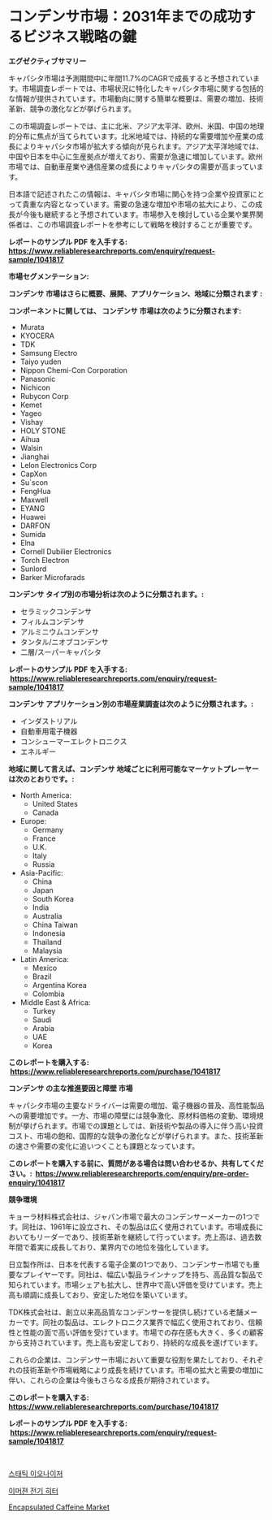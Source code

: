 <p><h1>コンデンサ市場：2031年までの成功するビジネス戦略の鍵</h1></p><p><strong>エグゼクティブサマリー</strong></p>
<p><p>キャパシタ市場は予測期間中に年間11.7%のCAGRで成長すると予想されています。市場調査レポートでは、市場状況に特化したキャパシタ市場に関する包括的な情報が提供されています。市場動向に関する簡単な概要は、需要の増加、技術革新、競争の激化などが挙げられます。</p><p>この市場調査レポートでは、主に北米、アジア太平洋、欧州、米国、中国の地理的分布に焦点が当てられています。北米地域では、持続的な需要増加や産業の成長によりキャパシタ市場が拡大する傾向が見られます。アジア太平洋地域では、中国や日本を中心に生産拠点が増えており、需要が急速に増加しています。欧州市場では、自動車産業や通信産業の成長によりキャパシタの需要が高まっています。</p><p>日本語で記述されたこの情報は、キャパシタ市場に関心を持つ企業や投資家にとって貴重な内容となっています。需要の急速な増加や市場の拡大により、この成長が今後も継続すると予想されています。市場参入を検討している企業や業界関係者は、この市場調査レポートを参考にして戦略を検討することが重要です。</p></p>
<p><strong>レポートのサンプル PDF を入手する: <a href="https://www.reliableresearchreports.com/enquiry/request-sample/1041817">https://www.reliableresearchreports.com/enquiry/request-sample/1041817</a></strong></p>
<p><strong>市場セグメンテーション:</strong></p>
<p><strong> コンデンサ 市場はさらに概要、展開、アプリケーション、地域に分類されます :</strong></p>
<p><strong>コンポーネントに関しては、 コンデンサ 市場は次のように分類されます: &nbsp;</strong></p>
<p><ul><li>Murata</li><li>KYOCERA</li><li>TDK</li><li>Samsung Electro</li><li>Taiyo yuden</li><li>Nippon Chemi-Con Corporation</li><li>Panasonic</li><li>Nichicon</li><li>Rubycon Corp</li><li>Kemet</li><li>Yageo</li><li>Vishay</li><li>HOLY STONE</li><li>Aihua</li><li>Walsin</li><li>Jianghai</li><li>Lelon Electronics Corp</li><li>CapXon</li><li>Su`scon</li><li>FengHua</li><li>Maxwell</li><li>EYANG</li><li>Huawei</li><li>DARFON</li><li>Sumida</li><li>Elna</li><li>Cornell Dubilier Electronics</li><li>Torch Electron</li><li>Sunlord</li><li>Barker Microfarads</li></ul></p>
<p><strong> コンデンサ タイプ別の市場分析は次のように分類されます。:</strong></p>
<p><ul><li>セラミックコンデンサ</li><li>フィルムコンデンサ</li><li>アルミニウムコンデンサ</li><li>タンタル/ニオブコンデンサ</li><li>二層/スーパーキャパシタ</li></ul></p>
<p><strong>レポートのサンプル PDF を入手する: &nbsp;<a href="https://www.reliableresearchreports.com/enquiry/request-sample/1041817">https://www.reliableresearchreports.com/enquiry/request-sample/1041817</a></strong></p>
<p><strong> コンデンサ アプリケーション別の市場産業調査は次のように分類されます。:</strong></p>
<p><ul><li>インダストリアル</li><li>自動車用電子機器</li><li>コンシューマーエレクトロニクス</li><li>エネルギー</li></ul></p>
<p><strong>地域に関して言えば、コンデンサ 地域ごとに利用可能なマーケットプレーヤーは次のとおりです。:</strong></p>
<p><ul>
    <li>
        North America:
        <ul>
            <li>United States</li>
            <li>Canada</li>
        </ul>
    </li>
    <li>
        Europe:
        <ul>
            <li>Germany</li>
            <li>France</li>
            <li>U.K.</li>
            <li>Italy</li>
            <li>Russia</li>
        </ul>
    </li>
    <li>
        Asia-Pacific:
        <ul>
            <li>China</li>
            <li>Japan</li>
            <li>South Korea</li>
            <li>India</li>
            <li>Australia</li>
            <li>China Taiwan</li>
            <li>Indonesia</li>
            <li>Thailand</li>
            <li>Malaysia</li>
        </ul>
    </li>
    <li>
        Latin America:
        <ul>
            <li>Mexico</li>
            <li>Brazil</li>
            <li>Argentina Korea</li>
            <li>Colombia</li>
        </ul>
    </li>
    <li>
        Middle East & Africa:
        <ul>
            <li>Turkey</li>
            <li>Saudi</li>
            <li>Arabia</li>
            <li>UAE</li>
            <li>Korea</li>
        </ul>
    </li>
    </ul></p>
<p><strong>このレポートを購入する: &nbsp;<a href="https://www.reliableresearchreports.com/purchase/1041817">https://www.reliableresearchreports.com/purchase/1041817</a></strong></p>
<p><strong>コンデンサ の主な推進要因と障壁 市場</strong></p>
<p><p>キャパシタ市場の主要なドライバーは需要の増加、電子機器の普及、高性能製品への需要増加です。一方、市場の障壁には競争激化、原材料価格の変動、環境規制が挙げられます。市場での課題としては、新技術や製品の導入に伴う高い投資コスト、市場の飽和、国際的な競争の激化などが挙げられます。また、技術革新の速さや需要の変化に追いつくことも課題となっています。</p></p>
<p><strong>このレポートを購入する前に、質問がある場合は問い合わせるか、共有してください。:&nbsp; <a href="https://www.reliableresearchreports.com/enquiry/pre-order-enquiry/1041817">https://www.reliableresearchreports.com/enquiry/pre-order-enquiry/1041817</a></strong></p>
<p><strong>競争環境</strong></p>
<p><p>キョーラ材料株式会社は、ジャパン市場で最大のコンデンサーメーカーの1つです。同社は、1961年に設立され、その製品は広く使用されています。市場成長においてもリーダーであり、技術革新を継続して行っています。売上高は、過去数年間で着実に成長しており、業界内での地位を強化しています。</p><p>日立製作所は、日本を代表する電子企業の1つであり、コンデンサー市場でも重要なプレイヤーです。同社は、幅広い製品ラインナップを持ち、高品質な製品で知られています。市場シェアも拡大し、世界中で高い評価を受けています。売上高も順調に成長しており、安定した地位を築いています。</p><p>TDK株式会社は、創立以来高品質なコンデンサーを提供し続けている老舗メーカーです。同社の製品は、エレクトロニクス業界で幅広く使用されており、信頼性と性能の面で高い評価を受けています。市場での存在感も大きく、多くの顧客から支持されています。売上高も安定しており、持続的な成長を遂げています。</p><p>これらの企業は、コンデンサー市場において重要な役割を果たしており、それぞれの技術革新や市場戦略により成長を続けています。市場の拡大と需要の増加に伴い、これらの企業は今後もさらなる成長が期待されています。</p></p>
<p><strong>このレポートを購入する: &nbsp; <a href="https://www.reliableresearchreports.com/purchase/1041817">https://www.reliableresearchreports.com/purchase/1041817</a></strong></p>
<p><strong>レポートのサンプル PDF を入手する: &nbsp;<a href="https://www.reliableresearchreports.com/enquiry/request-sample/1041817">https://www.reliableresearchreports.com/enquiry/request-sample/1041817</a></strong><strong></strong></p>
<p>&nbsp;</p>
<p><p><a href="https://medium.com/@georgebesoiu20221/%EC%A0%95%EC%A0%84%EA%B8%B0-%EC%A0%9C%EA%B1%B0%EC%A0%9C-%EC%8B%9C%EC%9E%A5-%EB%B6%84%EC%84%9D-%EB%B0%8F-%EA%B7%9C%EB%AA%A8%EB%8A%94-2024%EB%85%84%EB%B6%80%ED%84%B0-2031%EB%85%84%EA%B9%8C%EC%A7%80-%EC%98%88%EC%B8%A1%EB%90%A9%EB%8B%88%EB%8B%A4-a371d6aaa9f3">스태틱 이오나이저</a></p><p><a href="https://medium.com/@dudleyferry/%EC%A0%84%EA%B8%B0-%EC%9E%A0%EC%88%98-%ED%9E%88%ED%84%B0-%EC%8B%9C%EC%9E%A5-%EB%B6%84%EC%84%9D-%EA%B7%B8%EC%9D%98-cagr-%EC%8B%9C%EC%9E%A5-%EC%84%B8%EB%B6%84%ED%99%94-%EB%B0%8F-%EA%B8%80%EB%A1%9C%EB%B2%8C-%EC%82%B0%EC%97%85-%EA%B0%9C%EC%9A%94-25b8d0a838bf">이머젼 전기 히터</a></p><p><a href="https://github.com/Hazelklievgspy6vdcsmu106w/Market-Research-Report-List-1/blob/main/encapsulated-caffeine-market.md">Encapsulated Caffeine Market</a></p></p>